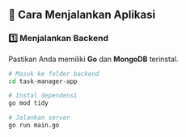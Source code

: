 ## 🚀 Cara Menjalankan Aplikasi

### 1️⃣ Menjalankan Backend
Pastikan Anda memiliki **Go** dan **MongoDB** terinstal.

```bash
# Masuk ke folder backend
cd task-manager-app

# Instal dependensi
go mod tidy

# Jalankan server
go run main.go
